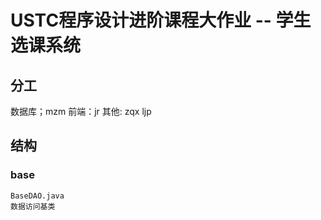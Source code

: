 # USTC程序设计进阶课程大作业 -- 学生选课系统

## 分工

数据库；mzm
前端：jr
其他: zqx ljp

## 结构

### base
    BaseDAO.java
    数据访问基类
